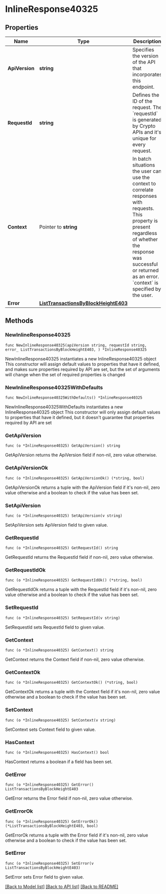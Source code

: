 # InlineResponse40325

## Properties

Name | Type | Description | Notes
------------ | ------------- | ------------- | -------------
**ApiVersion** | **string** | Specifies the version of the API that incorporates this endpoint. | 
**RequestId** | **string** | Defines the ID of the request. The &#x60;requestId&#x60; is generated by Crypto APIs and it&#39;s unique for every request. | 
**Context** | Pointer to **string** | In batch situations the user can use the context to correlate responses with requests. This property is present regardless of whether the response was successful or returned as an error. &#x60;context&#x60; is specified by the user. | [optional] 
**Error** | [**ListTransactionsByBlockHeightE403**](ListTransactionsByBlockHeightE403.md) |  | 

## Methods

### NewInlineResponse40325

`func NewInlineResponse40325(apiVersion string, requestId string, error_ ListTransactionsByBlockHeightE403, ) *InlineResponse40325`

NewInlineResponse40325 instantiates a new InlineResponse40325 object
This constructor will assign default values to properties that have it defined,
and makes sure properties required by API are set, but the set of arguments
will change when the set of required properties is changed

### NewInlineResponse40325WithDefaults

`func NewInlineResponse40325WithDefaults() *InlineResponse40325`

NewInlineResponse40325WithDefaults instantiates a new InlineResponse40325 object
This constructor will only assign default values to properties that have it defined,
but it doesn't guarantee that properties required by API are set

### GetApiVersion

`func (o *InlineResponse40325) GetApiVersion() string`

GetApiVersion returns the ApiVersion field if non-nil, zero value otherwise.

### GetApiVersionOk

`func (o *InlineResponse40325) GetApiVersionOk() (*string, bool)`

GetApiVersionOk returns a tuple with the ApiVersion field if it's non-nil, zero value otherwise
and a boolean to check if the value has been set.

### SetApiVersion

`func (o *InlineResponse40325) SetApiVersion(v string)`

SetApiVersion sets ApiVersion field to given value.


### GetRequestId

`func (o *InlineResponse40325) GetRequestId() string`

GetRequestId returns the RequestId field if non-nil, zero value otherwise.

### GetRequestIdOk

`func (o *InlineResponse40325) GetRequestIdOk() (*string, bool)`

GetRequestIdOk returns a tuple with the RequestId field if it's non-nil, zero value otherwise
and a boolean to check if the value has been set.

### SetRequestId

`func (o *InlineResponse40325) SetRequestId(v string)`

SetRequestId sets RequestId field to given value.


### GetContext

`func (o *InlineResponse40325) GetContext() string`

GetContext returns the Context field if non-nil, zero value otherwise.

### GetContextOk

`func (o *InlineResponse40325) GetContextOk() (*string, bool)`

GetContextOk returns a tuple with the Context field if it's non-nil, zero value otherwise
and a boolean to check if the value has been set.

### SetContext

`func (o *InlineResponse40325) SetContext(v string)`

SetContext sets Context field to given value.

### HasContext

`func (o *InlineResponse40325) HasContext() bool`

HasContext returns a boolean if a field has been set.

### GetError

`func (o *InlineResponse40325) GetError() ListTransactionsByBlockHeightE403`

GetError returns the Error field if non-nil, zero value otherwise.

### GetErrorOk

`func (o *InlineResponse40325) GetErrorOk() (*ListTransactionsByBlockHeightE403, bool)`

GetErrorOk returns a tuple with the Error field if it's non-nil, zero value otherwise
and a boolean to check if the value has been set.

### SetError

`func (o *InlineResponse40325) SetError(v ListTransactionsByBlockHeightE403)`

SetError sets Error field to given value.



[[Back to Model list]](../README.md#documentation-for-models) [[Back to API list]](../README.md#documentation-for-api-endpoints) [[Back to README]](../README.md)


